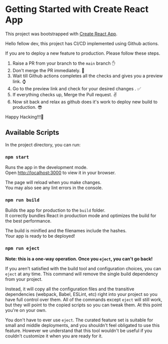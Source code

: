 # Getting Started with Create React App

This project was bootstrapped with [Create React App](https://github.com/facebook/create-react-app).

Hello fellow dev, this project has CI/CD implemented using Github actions.

If you are to deploy a new feature to production. Please follow these steps.
  1. Raise a PR from your branch to the `main` branch ✋
  2. Don't merge the PR immediately. 🚫 
  3. Wait till Github actions completes all the checks and gives you a preview link. ⌚
  4. Go to the  preview link and check for your desired changes . ✅
  5. If everything checks up, Merge the Pull request. ✌
  6. Now sit back and relax as github does it's work to deploy new build to production. 😎
  
  Happy Hacking!!!🙌

## Available Scripts

In the project directory, you can run:

### `npm start`

Runs the app in the development mode.\
Open [http://localhost:3000](http://localhost:3000) to view it in your browser.

The page will reload when you make changes.\
You may also see any lint errors in the console.

### `npm run build`

Builds the app for production to the `build` folder.\
It correctly bundles React in production mode and optimizes the build for the best performance.

The build is minified and the filenames include the hashes.\
Your app is ready to be deployed!

### `npm run eject`

**Note: this is a one-way operation. Once you `eject`, you can't go back!**

If you aren't satisfied with the build tool and configuration choices, you can `eject` at any time. This command will remove the single build dependency from your project.

Instead, it will copy all the configuration files and the transitive dependencies (webpack, Babel, ESLint, etc) right into your project so you have full control over them. All of the commands except `eject` will still work, but they will point to the copied scripts so you can tweak them. At this point you're on your own.

You don't have to ever use `eject`. The curated feature set is suitable for small and middle deployments, and you shouldn't feel obligated to use this feature. However we understand that this tool wouldn't be useful if you couldn't customize it when you are ready for it.
